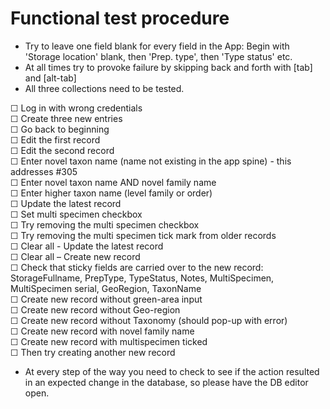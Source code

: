 # Functional test procedure  

- Try to leave one field blank for every field in the App: Begin with 'Storage location' blank, then 'Prep. type', then 'Type status' etc.
- At all times try to provoke failure by skipping back and forth with [tab] and [alt-tab]
- All three collections need to be tested.

☐ Log in with wrong credentials  
☐ Create three new entries  
☐ Go back to beginning  
☐ Edit the first record  
☐ Edit the second record  
☐ Enter novel taxon name (name not existing in the app spine) - this addresses #305  
☐ Enter novel taxon name AND novel family name  
☐ Enter higher taxon name (level family or order)  
☐ Update the latest record  
☐ Set multi specimen checkbox  
☐ Try removing the multi specimen checkbox  
☐ Try removing the multi specimen tick mark from older records  
☐ Clear all - Update the latest record  
☐ Clear all – Create new record  
☐ Check that sticky fields are carried over to the new record: StorageFullname, PrepType, TypeStatus, Notes, MultiSpecimen, MultiSpecimen serial, GeoRegion, TaxonName  
☐ Create new record without green-area input  
☐ Create new record without Geo-region  
☐ Create new record without Taxonomy (should pop-up with error)  
☐ Create new record with novel family name  
☐ Create new record with multispecimen ticked  
☐ Then try creating another new record  
- At every step of the way you need to check to see if the action resulted in an expected change in the database, so please have the DB editor open.

